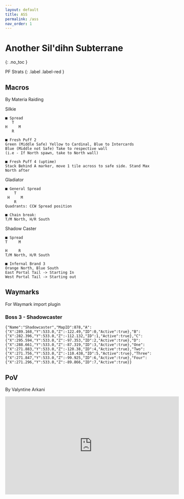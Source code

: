 ```yaml
---
layout: default
title: ASS
permalink: /ass
nav_order: 1
---
```


# Another Sil'dihn Subterrane
{: .no_toc }

PF Strats
{: .label .label-red }

## Macros
By Materia Raiding

Silkie
```
■ Spread
   T          
H     M    
   R          

■ Fresh Puff 2
Green (Middle Safe) Yellow to Cardinal, Blue to Intercards
Blue (Middle not Safe) Take to respective wall
(i.e - If North spawn, take to North wall)

■ Fresh Puff 4 (uptime)
Stack Behind A marker, move 1 tile across to safe side. Stand Max North after
```
Gladiator
```
■ General Spread
    T          
 H     M    
    R         
Quadrants: CCW Spread position

■ Chain break:
T/M North, H/R South
```

Shadow Caster
```
■ Spread
T     M

H     R
T/M North, H/R South

■ Infernal Brand 3
Orange North, Blue South
East Portal Tail -> Starting In
West Portal Tail -> Starting out
```

## Waymarks
For Waymark import plugin

### Boss 3 - Shadowcaster
```
{"Name":"Shadowcaster","MapID":878,"A":{"X":289.168,"Y":533.0,"Z":-122.49,"ID":0,"Active":true},"B":{"X":282.396,"Y":533.0,"Z":-112.132,"ID":1,"Active":true},"C":{"X":295.594,"Y":533.0,"Z":-97.353,"ID":2,"Active":true},"D":{"X":288.661,"Y":533.0,"Z":-87.319,"ID":3,"Active":true},"One":{"X":271.883,"Y":533.0,"Z":-120.38,"ID":4,"Active":true},"Two":{"X":271.756,"Y":533.0,"Z":-110.438,"ID":5,"Active":true},"Three":{"X":271.847,"Y":533.0,"Z":-99.925,"ID":6,"Active":true},"Four":{"X":271.296,"Y":533.0,"Z":-89.866,"ID":7,"Active":true}}
```

## PoV
By Valyntine Arkani

<iframe width="560" height="315" src="https://youtu.be/y6qMt7YGE0U?si=FnZNMABEWgmtusi1" title="YouTube video player" frameborder="0" allow="accelerometer; autoplay; clipboard-write; encrypted-media; gyroscope; picture-in-picture; web-share" allowfullscreen></iframe>
